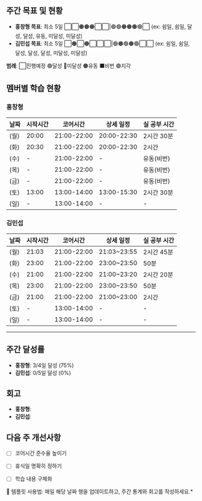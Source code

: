 ## 주간 목표 및 현황
- **홍창형 목표**: 최소 5일 ⬜⬜🟠🟠🟠⬜⬜|🟢🟢🟠🟠🟠🟢⬜ (ex: 쉼일, 쉼일, 달성, 달성, 유동, 미달성, 미달성)
- **김민섭 목표**: 최소 5일 ⬜🟠⬜🟠⬜⬜⬜|🟢🟠🟢🟠🟢⬜⬜ (ex: 쉼일, 쉼일, 달성, 달성, 달성, 미달성, 미달성)

**범례**: ⬜진행예정 🟢달성 🔴미달성 🟠유동 ⬛️비번 🟣지각 

## 멤버별 학습 현황


### 홍창형
| 날짜 | 시작시간 | 코어시간 | 상세 일정 |실 공부 시간
|------|----------|----------|-----------|-----------|
|  (월) | 20:00 | 21:00-22:00 | 20:00-22:30 | 2시간 30분 |
|  (화) | 20:30 | 21:00-22:00 | 20:00-22:30 | 2시간 |
|  (수) | - | 21:00-22:00 | - | 유동(비번) |
|  (목) | - | 21:00-22:00 | - | 유동(비번) |
|  (금) | - | 21:00-22:00 | - | 유동(비번) |
|  (토) | 13:00 | 13:00-14:00 | 13:00-15:30 | 2시간 30분 |
|  (일) | - | 13:00-14:00 | - | - |

### 김민섭
| 날짜 | 시작시간 | 코어시간 | 상세 일정 |실 공부 시간
|------|----------|----------|-----------|-----------|
|  (월) | 21:03 | 21:00-22:00 | 21:03~23:55 | 2시간 45분 |
|  (화) | 23:00 | 21:00-22:00 | 23:00~23:50 | 50분 |
|  (수) | 21:00 | 21:00-22:00 | 21:00~23:20 | 2시간 20분 |
|  (목) | 23:00 | 21:00-22:00 | 23:00~23:50 | 50분 |
|  (금) | 21:00 | 21:00-22:00 | 21:00~23:00 | 2시간 |
|  (토) | - | 13:00-14:00 | - | - |
|  (일) | - | 13:00-14:00 | - | - |

---

## 주간 달성률
- **홍창형**: 3/4일 달성 (75%)
- **김민섭**: 0/5일 달성 (0%)

## 회고
- **홍창형**:
- **김민섭**:

## 다음 주 개선사항
- [ ] 코어시간 준수율 높이기
- [ ] 휴식일 명확히 정하기
- [ ] 학습 내용 구체화


📝 템플릿 사용법: 매일 해당 날짜 행을 업데이트하고, 주간 통계와 회고를 작성하세요.*
